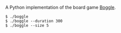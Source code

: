 A Python implementation of the board game [Boggle](https://en.wikipedia.org/wiki/Boggle).

```shell
$ ./boggle
$ ./boggle --duration 300
$ ./boggle --size 5
```

